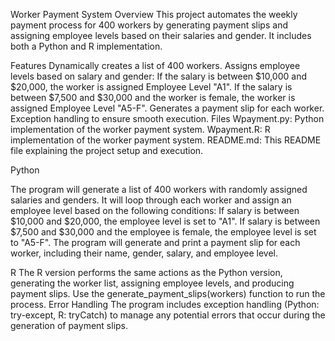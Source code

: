 Worker Payment System
Overview
This project automates the weekly payment process for 400 workers by generating payment slips and assigning employee levels based on their salaries and gender. It includes both a Python and R implementation.

Features
Dynamically creates a list of 400 workers.
Assigns employee levels based on salary and gender:
If the salary is between $10,000 and $20,000, the worker is assigned Employee Level "A1".
If the salary is between $7,500 and $30,000 and the worker is female, the worker is assigned Employee Level "A5-F".
Generates a payment slip for each worker.
Exception handling to ensure smooth execution.
Files
Wpayment.py: Python implementation of the worker payment system.
Wpayment.R: R implementation of the worker payment system.
README.md: This README file explaining the project setup and execution.

Python

The program will generate a list of 400 workers with randomly assigned salaries and genders.
It will loop through each worker and assign an employee level based on the following conditions:
If salary is between $10,000 and $20,000, the employee level is set to "A1".
If salary is between $7,500 and $30,000 and the employee is female, the employee level is set to "A5-F".
The program will generate and print a payment slip for each worker, including their name, gender, salary, and employee level.

R
The R version performs the same actions as the Python version, generating the worker list, assigning employee levels, and producing payment slips.
Use the generate_payment_slips(workers) function to run the process.
Error Handling
The program includes exception handling (Python: try-except, R: tryCatch) to manage any potential errors that occur during the generation of payment slips.
